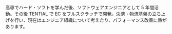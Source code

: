 高専でハード・ソフトを学んだ後、ソフトウェアエンジニアとして 5 年間活動。その後 TENTIAL で EC をフルスクラッチで開発。決済・物流基盤の立ち上げを行い、現在はエンジニア組織について考えたり、パフォーマンス改善に熱があります。
